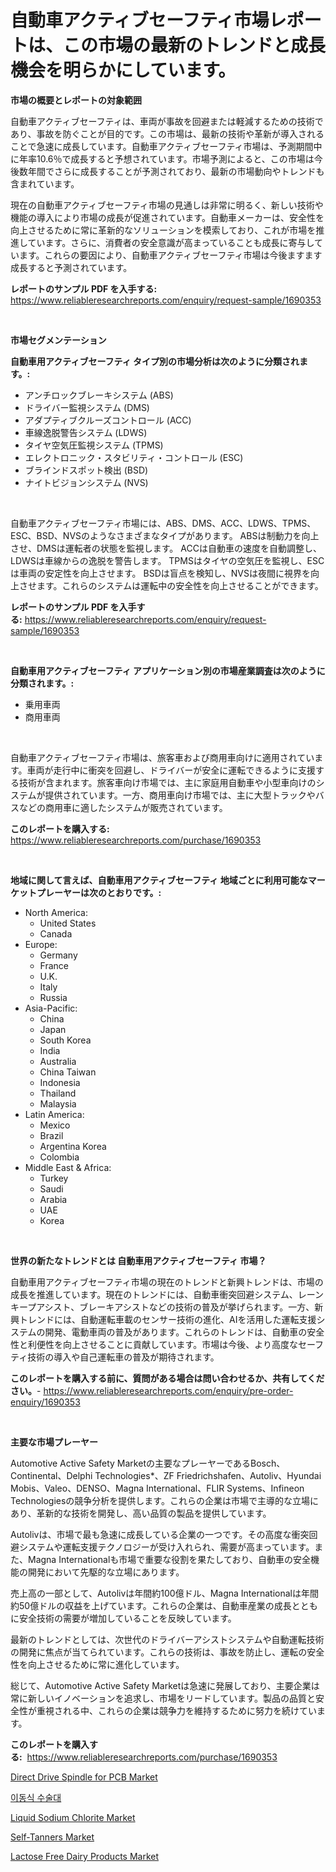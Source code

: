 <p><h1>自動車アクティブセーフティ市場レポートは、この市場の最新のトレンドと成長機会を明らかにしています。</h1></p><p><strong>市場の概要とレポートの対象範囲</strong></p>
<p><p>自動車アクティブセーフティは、車両が事故を回避または軽減するための技術であり、事故を防ぐことが目的です。この市場は、最新の技術や革新が導入されることで急速に成長しています。自動車アクティブセーフティ市場は、予測期間中に年率10.6％で成長すると予想されています。市場予測によると、この市場は今後数年間でさらに成長することが予測されており、最新の市場動向やトレンドも含まれています。</p><p>現在の自動車アクティブセーフティ市場の見通しは非常に明るく、新しい技術や機能の導入により市場の成長が促進されています。自動車メーカーは、安全性を向上させるために常に革新的なソリューションを模索しており、これが市場を推進しています。さらに、消費者の安全意識が高まっていることも成長に寄与しています。これらの要因により、自動車アクティブセーフティ市場は今後ますます成長すると予測されています。</p></p>
<p><strong>レポートのサンプル PDF を入手する:</strong> <a href="https://www.reliableresearchreports.com/enquiry/request-sample/1690353">https://www.reliableresearchreports.com/enquiry/request-sample/1690353</a></p>
<p>&nbsp;</p>
<p><strong>市場セグメンテーション</strong></p>
<p><strong>自動車用アクティブセーフティ タイプ別の市場分析は次のように分類されます。:</strong></p>
<p><ul><li>アンチロックブレーキシステム (ABS)</li><li>ドライバー監視システム (DMS)</li><li>アダプティブクルーズコントロール (ACC)</li><li>車線逸脱警告システム (LDWS)</li><li>タイヤ空気圧監視システム (TPMS)</li><li>エレクトロニック・スタビリティ・コントロール (ESC)</li><li>ブラインドスポット検出 (BSD)</li><li>ナイトビジョンシステム (NVS)</li></ul></p>
<p>&nbsp;</p>
<p><p>自動車アクティブセーフティ市場には、ABS、DMS、ACC、LDWS、TPMS、ESC、BSD、NVSのようなさまざまなタイプがあります。 ABSは制動力を向上させ、DMSは運転者の状態を監視します。 ACCは自動車の速度を自動調整し、LDWSは車線からの逸脱を警告します。 TPMSはタイヤの空気圧を監視し、ESCは車両の安定性を向上させます。 BSDは盲点を検知し、NVSは夜間に視界を向上させます。これらのシステムは運転中の安全性を向上させることができます。</p></p>
<p><strong>レポートのサンプル PDF を入手する:</strong>&nbsp;<a href="https://www.reliableresearchreports.com/enquiry/request-sample/1690353">https://www.reliableresearchreports.com/enquiry/request-sample/1690353</a></p>
<p>&nbsp;</p>
<p><strong> 自動車用アクティブセーフティ アプリケーション別の市場産業調査は次のように分類されます。:</strong></p>
<p><ul><li>乗用車両</li><li>商用車両</li></ul></p>
<p>&nbsp;</p>
<p><p>自動車アクティブセーフティ市場は、旅客車および商用車向けに適用されています。車両が走行中に衝突を回避し、ドライバーが安全に運転できるように支援する技術が含まれます。旅客車向け市場では、主に家庭用自動車や小型車向けのシステムが提供されています。一方、商用車向け市場では、主に大型トラックやバスなどの商用車に適したシステムが販売されています。</p></p>
<p><strong>このレポートを購入する:</strong>&nbsp; <a href="https://www.reliableresearchreports.com/purchase/1690353">https://www.reliableresearchreports.com/purchase/1690353</a></p>
<p>&nbsp;</p>
<p><strong>地域に関して言えば、自動車用アクティブセーフティ 地域ごとに利用可能なマーケットプレーヤーは次のとおりです。:</strong></p>
<p><ul>
    <li>
        North America:
        <ul>
            <li>United States</li>
            <li>Canada</li>
        </ul>
    </li>
    <li>
        Europe:
        <ul>
            <li>Germany</li>
            <li>France</li>
            <li>U.K.</li>
            <li>Italy</li>
            <li>Russia</li>
        </ul>
    </li>
    <li>
        Asia-Pacific:
        <ul>
            <li>China</li>
            <li>Japan</li>
            <li>South Korea</li>
            <li>India</li>
            <li>Australia</li>
            <li>China Taiwan</li>
            <li>Indonesia</li>
            <li>Thailand</li>
            <li>Malaysia</li>
        </ul>
    </li>
    <li>
        Latin America:
        <ul>
            <li>Mexico</li>
            <li>Brazil</li>
            <li>Argentina Korea</li>
            <li>Colombia</li>
        </ul>
    </li>
    <li>
        Middle East & Africa:
        <ul>
            <li>Turkey</li>
            <li>Saudi</li>
            <li>Arabia</li>
            <li>UAE</li>
            <li>Korea</li>
        </ul>
    </li>
    </ul></p>
<p>&nbsp;</p>
<p><strong>世界の新たなトレンドとは 自動車用アクティブセーフティ 市場？</strong></p>
<p><p>自動車用アクティブセーフティ市場の現在のトレンドと新興トレンドは、市場の成長を推進しています。現在のトレンドには、自動車衝突回避システム、レーンキープアシスト、ブレーキアシストなどの技術の普及が挙げられます。一方、新興トレンドには、自動運転車載のセンサー技術の進化、AIを活用した運転支援システムの開発、電動車両の普及があります。これらのトレンドは、自動車の安全性と利便性を向上させることに貢献しています。市場は今後、より高度なセーフティ技術の導入や自己運転車の普及が期待されます。</p></p>
<p><strong>このレポートを購入する前に、質問がある場合は問い合わせるか、共有してください。</strong>- <a href="https://www.reliableresearchreports.com/enquiry/pre-order-enquiry/1690353">https://www.reliableresearchreports.com/enquiry/pre-order-enquiry/1690353</a></p>
<p>&nbsp;</p>
<p><strong>主要な市場プレーヤー</strong></p>
<p><p>Automotive Active Safety Marketの主要なプレーヤーであるBosch、Continental、Delphi Technologies*、ZF Friedrichshafen、Autoliv、Hyundai Mobis、Valeo、DENSO、Magna International、FLIR Systems、Infineon Technologiesの競争分析を提供します。これらの企業は市場で主導的な立場にあり、革新的な技術を開発し、高い品質の製品を提供しています。</p><p>Autolivは、市場で最も急速に成長している企業の一つです。その高度な衝突回避システムや運転支援テクノロジーが受け入れられ、需要が高まっています。また、Magna Internationalも市場で重要な役割を果たしており、自動車の安全機能の開発において先駆的な立場にあります。</p><p>売上高の一部として、Autolivは年間約100億ドル、Magna Internationalは年間約50億ドルの収益を上げています。これらの企業は、自動車産業の成長とともに安全技術の需要が増加していることを反映しています。</p><p>最新のトレンドとしては、次世代のドライバーアシストシステムや自動運転技術の開発に焦点が当てられています。これらの技術は、事故を防止し、運転の安全性を向上させるために常に進化しています。</p><p>総じて、Automotive Active Safety Marketは急速に発展しており、主要企業は常に新しいイノベーションを追求し、市場をリードしています。製品の品質と安全性が重視される中、これらの企業は競争力を維持するために努力を続けています。</p></p>
<p><strong>このレポートを購入する:</strong>&nbsp;&nbsp;<a href="https://www.reliableresearchreports.com/purchase/1690353">https://www.reliableresearchreports.com/purchase/1690353</a></p>
<p><p><a href="https://military-diascia-e68.notion.site/Direct-Drive-Spindle-for-PCB-Market-Research-Report-Provides-Critical-Insights-that-can-help-Shape-B-0e3144bb80094dee8427baaf6bd85b15">Direct Drive Spindle for PCB Market</a></p><p><a href="https://github.com/lzrvbyqzftro57/Market-Research-Report-List-1/blob/main/9192924192866.md">이동식 수술대</a></p><p><a href="https://github.com/gulaimolin/Market-Research-Report-List-3/blob/main/liquid-sodium-chlorite-market.md">Liquid Sodium Chlorite Market</a></p><p><a href="https://issuu.com/reportprime-2/docs/self-tanners-market-size-2030.pptx">Self-Tanners Market</a></p><p><a href="https://view.publitas.com/reportprime-1/lactose-free-dairy-products-market-size-growth-and-forecast-from-2024-2031/">Lactose Free Dairy Products Market</a></p></p>